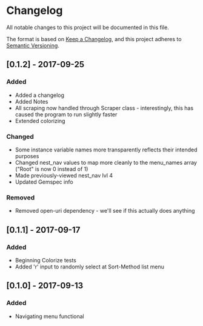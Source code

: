# Changelog
All notable changes to this project will be documented in this file.

The format is based on [Keep a Changelog](https://keepachangelog.com/en/1.0.0/),
and this project adheres to [Semantic Versioning](https://semver.org/spec/v2.0.0.html).

## [0.1.2] - 2017-09-25
### Added
- Added a changelog
- Added Notes
- All scraping now handled through Scraper class - interestingly, this has caused the program to run slightly faster
- Extended colorizing

### Changed
- Some instance variable names more transparently reflects their intended purposes
- Changed nest_nav values to map more cleanly to the menu_names array ("Root" is now 0 instead of 1)
- Made previously-viewed nest_nav lvl 4
- Updated Gemspec info

### Removed
- Removed open-uri dependency - we'll see if this actually does anything

## [0.1.1] - 2017-09-17
### Added
- Beginning Colorize tests
- Added 'r' input to randomly select at Sort-Method list menu


## [0.1.0] - 2017-09-13
### Added
- Navigating menu functional